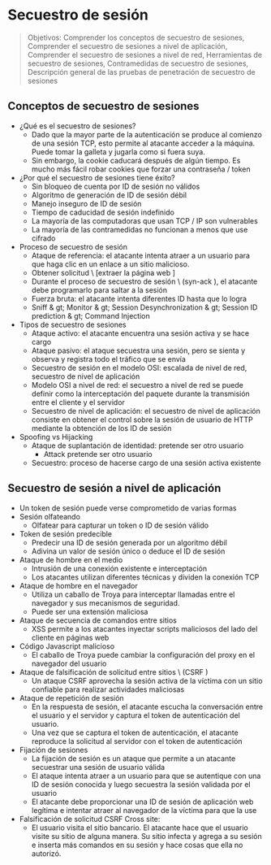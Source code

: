 # Secuestro de sesión

> Objetivos: Comprender los conceptos de secuestro de sesiones, Comprender el secuestro de sesiones a nivel de aplicación, Comprender el secuestro de sesiones a nivel de red, Herramientas de secuestro de sesiones, Contramedidas de secuestro de sesiones, Descripción general de las pruebas de penetración de secuestro de sesiones

## Conceptos de secuestro de sesiones

* ¿Qué es el secuestro de sesiones?
  * Dado que la mayor parte de la autenticación se produce al comienzo de una sesión TCP, esto permite al atacante acceder a la máquina. Puede tomar la galleta y jugarla como si fuera suya.
  * Sin embargo, la cookie caducará después de algún tiempo. Es mucho más fácil robar cookies que forzar una contraseña / token
* ¿Por qué el secuestro de sesiones tiene éxito?
  * Sin bloqueo de cuenta por ID de sesión no válidos
  * Algoritmo de generación de ID de sesión débil
  * Manejo inseguro de ID de sesión
  * Tiempo de caducidad de sesión indefinido
  * La mayoría de las computadoras que usan TCP / IP son vulnerables
  * La mayoría de las contramedidas no funcionan a menos que use cifrado
* Proceso de secuestro de sesión
  * Ataque de referencia: el atacante intenta atraer a un usuario para que haga clic en un enlace a un sitio malicioso.
  * Obtener solicitud \ [extraer la página web \]
  * Durante el proceso de secuestro de sesión \ (syn-ack \), el atacante debe programarlo para saltar a la sesión
  * Fuerza bruta: el atacante intenta diferentes ID hasta que lo logra
  * Sniff & gt; Monitor & gt; Session Desynchronization & gt; Session ID prediction & gt; Command Injection
* Tipos de secuestro de sesiones
  * Ataque activo: el atacante encuentra una sesión activa y se hace cargo
  * Ataque pasivo: el ataque secuestra una sesión, pero se sienta y observa y registra todo el tráfico que se envía
  * Secuestro de sesión en el modelo OSI: escalada de nivel de red, secuestro de nivel de aplicación
  * Modelo OSI a nivel de red: el secuestro a nivel de red se puede definir como la interceptación del paquete durante la transmisión entre el cliente y el servidor
  * Secuestro de nivel de aplicación: el secuestro de nivel de aplicación consiste en obtener el control sobre la sesión de usuario de HTTP mediante la obtención de los ID de sesión
* Spoofing vs Hijacking
  * Ataque de suplantación de identidad: pretende ser otro usuario
    * Attack pretende ser otro usuario
  * Secuestro: proceso de hacerse cargo de una sesión activa existente

## Secuestro de sesión a nivel de aplicación

* Un token de sesión puede verse comprometido de varias formas
* Sesión olfateando
  * Olfatear para capturar un token o ID de sesión válido
* Token de sesión predecible
  * Predecir una ID de sesión generada por un algoritmo débil
  * Adivina un valor de sesión único o deduce el ID de sesión
* Ataque de hombre en el medio
  * Intrusión de una conexión existente e interceptación
  * Los atacantes utilizan diferentes técnicas y dividen la conexión TCP
* Ataque de hombre en el navegador
  * Utiliza un caballo de Troya para interceptar llamadas entre el navegador y sus mecanismos de seguridad.
  * Puede ser una extensión maliciosa
* Ataque de secuencia de comandos entre sitios
  * XSS permite a los atacantes inyectar scripts maliciosos del lado del cliente en páginas web
* Código Javascript malicioso
  * El caballo de Troya puede cambiar la configuración del proxy en el navegador del usuario
* Ataque de falsificación de solicitud entre sitios \ (CSRF \)
  * Un ataque CSRF aprovecha la sesión activa de la víctima con un sitio confiable para realizar actividades maliciosas
* Ataque de repetición de sesión
  * En la respuesta de sesión, el atacante escucha la conversación entre el usuario y el servidor y captura el token de autenticación del usuario.
  * Una vez que se captura el token de autenticación, el atacante reproduce la solicitud al servidor con el token de autenticación
* Fijación de sesiones
  * La fijación de sesión es un ataque que permite a un atacante secuestrar una sesión de usuario válida
  * El ataque intenta atraer a un usuario para que se autentique con una ID de sesión conocida y luego secuestra la sesión validada por el usuario
  * El atacante debe proporcionar una ID de sesión de aplicación web legítima e intentar atraer al navegador de la víctima para que la use
* Falsificación de solicitud CSRF Cross site:
  * El usuario visita el sitio bancario. El atacante hace que el usuario visite su sitio de alguna manera. Su sitio infecta y agrega a su sesión e inserta más comandos en su sesión y hace cosas que ella no autorizó.
